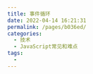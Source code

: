 ```yaml
---
title: 事件循环
date: 2022-04-14 16:21:31
permalink: /pages/b036ed/
categories:
  - 技术
  - JavaScript常见和难点
tags:
  - 
---
```

